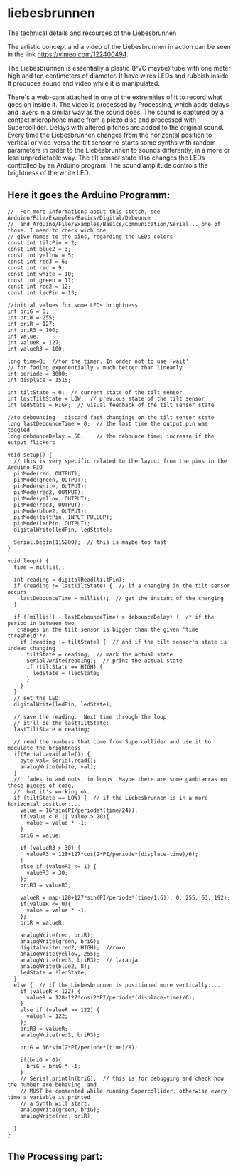 # liebesbrunnen
The technical details and resources of the Liebesbrunnen

The artistic concept and a video of the Liebesbrunnen in action can be seen in the link https://vimeo.com/122400494.

The Liebesbrunnen is essentially a plastic (PVC maybe) tube with one meter high and ten centimeters of diameter. It have wires LEDs and rubbish inside. It produces sound and video while it is manipulated.

There's a web-cam attached in one of the extremities of it to record what goes on inside it. The video is processed by Processing, which adds delays and layers in a similar way as the sound does.
The sound is captured by a contact microphone made from a piezo disc and processed with Supercollider. Delays with altered pitches are added to the original sound.
Every time the Liebesbrunnen changes from the horizontal position to vertical or vice-versa the tilt sensor re-starts some synths with random parameters in order to the Liebesbrunnen to sounds differently, in a more or less unpredictable way. The tilt sensor state also changes the LEDs controlled by an Arduino program. The sound amplitude controls the brightness of the white LED.


## Here it goes the Arduino Programm:

```Arduino
//  For more informations about this stetch, see Arduino/File/Examples/Basics/Digital/Debounce
//  and Arduino/File/Examples/Basics/Communication/Serial... one of those. I need to check wich one
// give names to the pins, regarding the LEDs colors
const int tiltPin = 2;
const int blue2 = 3;
const int yellow = 5;
const int red3 = 6;
const int red = 9;
const int white = 10;
const int green = 11;
const int red2 = 12;
const int ledPin = 13;

//initial values for some LEDs brightness
int briG = 0;
int briW = 255;
int briR = 127;
int briR3 = 100;
int value;
int valueR = 127;
int valueR3 = 100;

long time=0;  //for the timer. In order not to use 'wait'
// for fading exponentially - much better than linearly
int periode = 3000;
int displace = 1515;

int tiltState = 0;  // current state of the tilt sensor
int lastTiltState = LOW;  // previous state of the tilt sensor
int ledState = HIGH;  // visual feedback of the tilt sensor state

//to debouncing - discard fast changings on the tilt sensor state
long lastDebounceTime = 0;  // the last time the output pin was toggled
long debounceDelay = 50;    // the debounce time; increase if the output flickers

void setup() {
  // this is very specific related to the layout from the pins in the Arduino FIO  
  pinMode(red, OUTPUT);
  pinMode(green, OUTPUT);
  pinMode(white, OUTPUT);
  pinMode(red2, OUTPUT);
  pinMode(yellow, OUTPUT);
  pinMode(red3, OUTPUT);
  pinMode(blue2, OUTPUT);
  pinMode(tiltPin, INPUT_PULLUP);
  pinMode(ledPin, OUTPUT);
  digitalWrite(ledPin, ledState);

  Serial.begin(115200);  // this is maybe too fast
}

void loop() {
  time = millis();

  int reading = digitalRead(tiltPin);
  if (reading != lastTiltState) {  // if a changing in the tilt sensor occurs
    lastDebounceTime = millis();  // get the instant of the changing
  }

  if ((millis() - lastDebounceTime) > debounceDelay) {  /* if the period in between two
   changes in the tilt sensor is bigger than the given 'time threshold'*/
    if (reading != tiltState) {  // and if the tilt sensor's state is indeed changing
      tiltState = reading;  // mark the actual state
      Serial.write(reading);  // print the actual state
      if (tiltState == HIGH) {
        ledState = !ledState;
      }
    }
  }
  // set the LED:
  digitalWrite(ledPin, ledState);

  // save the reading.  Next time through the loop,
  // it'll be the lastTiltState:
  lastTiltState = reading;

  // read the numbers that come from Supercollider and use it to modulate the brightness
  if(Serial.available()) {
    byte val= Serial.read();
    analogWrite(white, val);
  }
  //  fades in and outs, in loops. Maybe there are some gambiarras on these pieces of code, 
  //  but it's working ok.
  if (tiltState == LOW) {  // if the Liebesbrunnen is in a more horizontal position:...
    value = 16*sin(PI/periode*(time/24));
    if(value < 0 || value > 20){
      value = value * -1;
    }
    briG = value;

    if (valueR3 > 30) {
      valueR3 = 128+127*cos(2*PI/periode*(displace-time)/6);
    } 
    else if (valueR3 <= 1) { 
      valueR3 = 30; 
    };
    briR3 = valueR3;

    valueR = map(128+127*sin(PI/periode*(time/1.6)), 0, 255, 63, 192);
    if(valueR <= 0){
      value = value * -1;
    };
    briR = valueR;

    analogWrite(red, briR);  
    analogWrite(green, briG);
    digitalWrite(red2, HIGH);  //roxo
    analogWrite(yellow, 255);
    analogWrite(red3, briR3);  // laranja
    analogWrite(blue2, 8);
    ledState = !ledState;
  }
  else {  // if the Liebesbrunnen is positioned more vertically:...
    if (valueR < 122) {
      valueR = 128-127*cos(2*PI/periode*(displace-time)/6);
    }  
    else if (valueR >= 122) {
      valueR = 122;
    };
    briR3 = valueR;
    analogWrite(red3, briR3);

    briG = 16*sin(2*PI/periode*(time)/8);

    if(briG < 0){
      briG = briG * -1;
    }
    // Serial.println(briG);  // this is for debugging and check how the number are behaving, and
    // MUST be commented while running Supercollider, otherwise every time a variable is printed
    // a Synth will start.
    analogWrite(green, briG);
    analogWrite(red, briR);

  }
}
```

## The Processing part:

